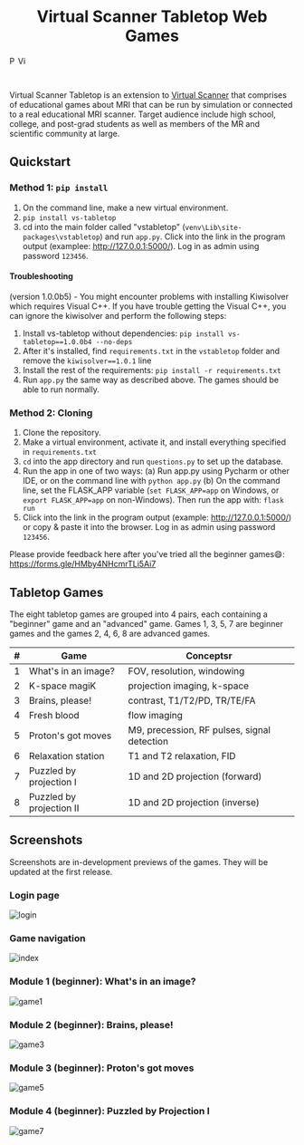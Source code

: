 <h1 align="center">Virtual Scanner Tabletop Web Games</h3>
<p float="left">
<img title="PyPulseq Badge" src="https://img.shields.io/badge/made%20using-pypulseq-brightgreen" height="15"><img title="Virtual Scanner Badge" src="https://img.shields.io/badge/made%20using-virtual--scanner-blue" height="15">
</p>
<br>

Virtual Scanner Tabletop is an extension to [Virtual Scanner](https://github.com/imr-framework/virtual-scanner/) that comprises of educational games about MRI that can be run by simulation or connected to a real educational MRI scanner. Target audience include high school, college, and post-grad students as well as members of the MR and scientific community at large.   

## Quickstart
### Method 1: `pip install`
1. On the command line, make a new virtual environment. 
2. `pip install vs-tabletop`
3. cd into the main folder called "vstabletop" (`venv\Lib\site-packages\vstabletop`) and run `app.py`. Click into the link in the program output (examplee: http://127.0.0.1:5000/). Log in as admin using password `123456`. 
#### Troubleshooting 
(version 1.0.0b5) - You might encounter problems with installing Kiwisolver which requires Visual C++. If you have trouble getting the Visual C++, you can ignore the kiwisolver and perform the following steps:
1. Install vs-tabletop without dependencies: `pip install vs-tabletop==1.0.0b4 --no-deps`
2. After it's installed, find `requirements.txt` in the `vstabletop` folder and remove the `kiwisolver==1.0.1` line
3. Install the rest of the requirements: `pip install -r requirements.txt`
4. Run `app.py` the same way as described above. The games should be able to run normally.

### Method 2: Cloning 
1. Clone the repository.
2. Make a virtual environment, activate it, and install everything specified in `requirements.txt`
3. `cd` into the app directory and run `questions.py` to set up the database.
4. Run the app in one of two ways:
   (a) Run app.py using Pycharm or other IDE, or on the command line with `python app.py`
   (b) On the command line, set the FLASK_APP variable (`set FLASK_APP=app` on Windows, or `export FLASK_APP=app` on non-Windows). Then run the app with: `flask run`
5. Click into the link in the program output (example: http://127.0.0.1:5000/) or copy & paste it into the browser. Log in as admin using password `123456`.

Please provide feedback here after you've tried all the beginner games:smile:: https://forms.gle/HMby4NHcmrTLi5Ai7

## Tabletop Games
The eight tabletop games are grouped into 4 pairs, each containing a "beginner" game and an "advanced" game. 
Games 1, 3, 5, 7 are beginner games and the games 2, 4, 6, 8 are advanced games. 

| # | Game          | Conceptsr |
| --- | ------------- | ------------- |
| 1 | What's in an image?      | FOV, resolution, windowing  |
| 2 | K-space magiK            | projection imaging, k-space  |
| 3 | Brains, please!          | contrast, T1/T2/PD, TR/TE/FA | 
| 4 | Fresh blood              | flow imaging |
| 5 | Proton's got moves       | M9, precession, RF pulses, signal detection | 
| 6 | Relaxation station       | T1 and T2 relaxation, FID | 
| 7 | Puzzled by projection I  | 1D and 2D projection (forward) |
| 8 | Puzzled by projection II | 1D and 2D projection (inverse)|

## Screenshots 
Screenshots are in-development previews of the games. They will be updated at the first release. 

### Login page
![login](https://user-images.githubusercontent.com/31249056/186200814-f0abacb0-a4ad-490d-9b64-76e72f4bb6a9.png)

### Game navigation
![index](https://user-images.githubusercontent.com/31249056/186200755-38525e6b-4196-49d0-a23d-320a164ff2b4.png)

### Module 1 (beginner): What's in an image?
![game1](https://user-images.githubusercontent.com/31249056/186200870-c4d1a934-bf80-4f34-95e4-698a1fe6dee5.png)

### Module 2 (beginner): Brains, please!
![game3](https://user-images.githubusercontent.com/31249056/186200887-3504892c-3367-4fe4-a222-fc35fb869f8e.png)

### Module 3 (beginner): Proton's got moves
![game5](https://user-images.githubusercontent.com/31249056/186201062-cae3af09-749e-4e0a-a254-b803f7e22772.png)

### Module 4 (beginner): Puzzled by Projection I 
![game7](https://user-images.githubusercontent.com/31249056/186201082-00fc2dad-a9b1-4911-8862-99fbd73cccdc.png)

